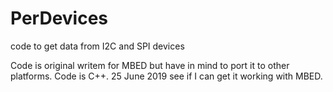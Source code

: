 # PerDevices
code to get data from I2C and SPI devices

Code is original writem for MBED but have in mind to port it to other platforms. 
Code is C++.
25 June 2019  see if I can get it working with MBED. 
